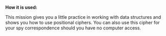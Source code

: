 **How it is used:**

This mission gives you a little practice in working with data structures and shows you how to use positional ciphers.
You can also use this cipher for your spy correspondence should you have no computer access.

